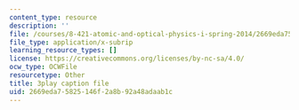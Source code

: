 ```yaml
---
content_type: resource
description: ''
file: /courses/8-421-atomic-and-optical-physics-i-spring-2014/2669eda75825146f2a8b92a48adaab1c_iwQ49oG-DO8.srt
file_type: application/x-subrip
learning_resource_types: []
license: https://creativecommons.org/licenses/by-nc-sa/4.0/
ocw_type: OCWFile
resourcetype: Other
title: 3play caption file
uid: 2669eda7-5825-146f-2a8b-92a48adaab1c
---
```

